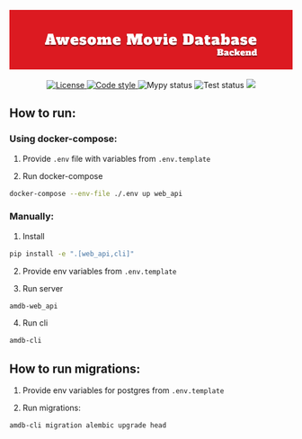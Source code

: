 ![Image](/assets/main_banner.png)

<p align="center">
    <a href="https://github.com/Awesome-Movie-Database/amdb-backend/blob/main/LICENSE" target="_blank">
        <img src="https://img.shields.io/github/license/Awesome-Movie-Database/amdb-backend" alt="License">
    </a>
    <a href="https://github.com/astral-sh/ruff">
        <img src="https://img.shields.io/badge/code_style-ruff-%236b00ff" alt="Code style">
    </a>
    <a>
        <img src="https://img.shields.io/github/actions/workflow/status/Awesome-Movie-Database/amdb-backend/lint.yaml?label=mypy" alt="Mypy status">
    </a>
    <a>
        <img src="https://img.shields.io/github/actions/workflow/status/Awesome-Movie-Database/amdb-backend/test.yaml?label=test"
        alt="Test status">
    </a>
    <a href="https://codecov.io/github/Awesome-Movie-Database/amdb-backend" >
        <img src="https://codecov.io/github/Awesome-Movie-Database/amdb-backend/graph/badge.svg?token=7JK9QG9N0X"/>
    </a>
</p>

## How to run:

### Using docker-compose:

1. Provide `.env` file with variables from `.env.template`

2. Run docker-compose

```sh
docker-compose --env-file ./.env up web_api
```

### Manually:

1. Install

```sh
pip install -e ".[web_api,cli]"
```

2. Provide env variables from `.env.template`

3. Run server

```sh
amdb-web_api
```

4. Run cli

```sh
amdb-cli
```

## How to run migrations:

1. Provide env variables for postgres from `.env.template`

2. Run migrations:

```
amdb-cli migration alembic upgrade head
```

